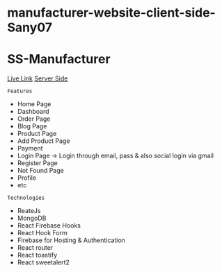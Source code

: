#  manufacturer-website-client-side-Sany07


# SS-Manufacturer 

<a href="https://ss-manufacturer.web.app/">Live Link</a>
<a href="https://github.com/Sany07/manufacturer-website-nodejs-server
">Server Side</a>
```
Features
```
* Home Page
* Dashboard
* Order Page
* Blog Page
* Product Page
* Add Product Page
* Payment
* Login Page -> Login through email, pass & also social login via gmail
* Register Page
* Not Found Page
* Profile
* etc

```
Technologies  
```
* ReateJs
* MongoDB
* React Firebase Hooks
* React Hook Form
* Firebase for Hosting & Authentication
* React router
* React toastify
* React sweetalert2
